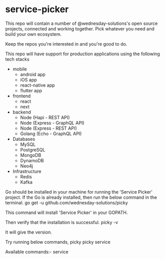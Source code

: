 # service-picker

This repo will contain a number of @wednesday-solutions's open source projects, connected and working together. Pick whatever you need and build your own ecosystem.

Keep the repos you're interested in and you're good to do.

This repo will have support for production applications using the following tech stacks

- mobile
  - android app
  - iOS app
  - react-native app
  - flutter app
- frontend
  - react
  - next
- backend
  - Node (Hapi - REST API)
  - Node (Express - GraphQL API)
  - Node (Express - REST API)
  - Golang (Echo - GraphQL API)
- Databases
  - MySQL
  - PostgreSQL
  - MongoDB
  - DynamoDB
  - Neo4j
- Infrastructure
  - Redis
  - Kafka

Go should be installed in your machine for running the 'Service Picker' project. If the Go is already installed, then run the below command in the terminal.
go get -u github.com/wednesday-solutions/picky

This command will install 'Service Picker' in your GOPATH.

Then verify that the installation is successful.
picky -v

It will give the version.

Try running below commands,
picky
picky service

Available commands:-
service
